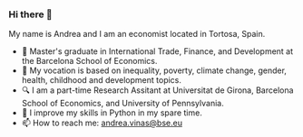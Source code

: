 ### Hi there 👋

My name is Andrea and I am an economist located in Tortosa, Spain.

- 🏫 Master's graduate in International Trade, Finance, and Development at the Barcelona School of Economics.
- 🔭 My vocation is based on inequality, poverty, climate change, gender, health, childhood and development topics.
- 🔍 I am a part-time Research Assitant at Universitat de Girona, Barcelona School of Economics, and University of Pennsylvania. 
- 🌱 I improve my skills in Python in my spare time.
- 📫 How to reach me: andrea.vinas@bse.eu
